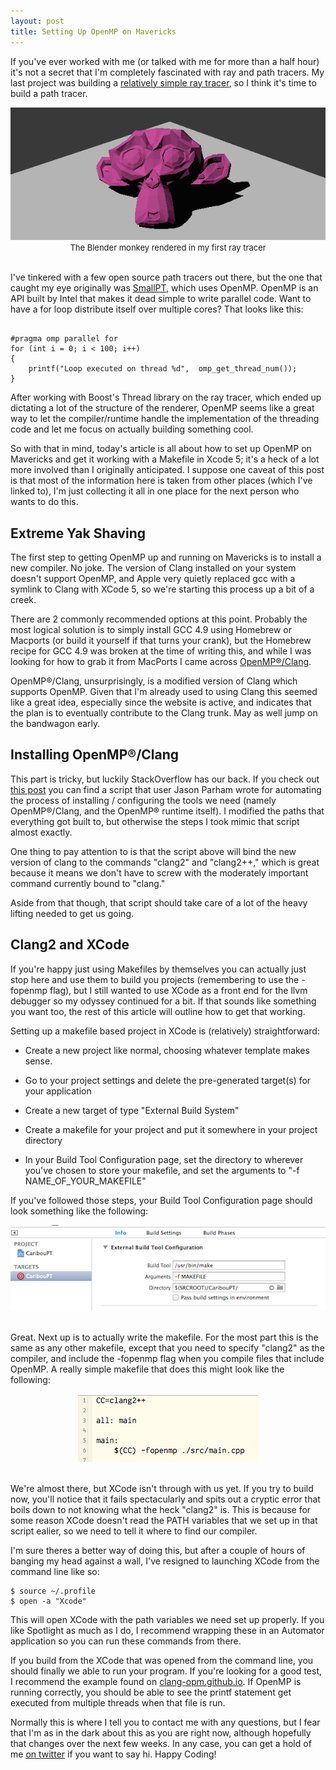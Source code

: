 ```yaml
---
layout: post
title: Setting Up OpenMP on Mavericks
---
```


If you've ever worked with me (or talked with me for more than a half hour) it's not a secret that I'm completely fascinated with ray and path tracers. My last project was building a [relatively simple ray tracer](https://github.com/khalladay/xRay), so I think it's time to build a path tracer.

<div align="center">
	 	
<img src="/images/post_images/2014-07-15/xray_output_monkey.png" />
<br>
<font size="2">The Blender monkey rendered in my first ray tracer</font>
<br>
<br>

</div>

I've tinkered with a few open source path tracers out there, but the one that caught my eye originally was [SmallPT](http://www.kevinbeason.com/smallpt/), which uses OpenMP. OpenMP is an API built by Intel that makes it dead simple to write parallel code. Want to have a for loop distribute itself over multiple cores? That looks like this: 

<pre><code>
#pragma omp parallel for
for (int i = 0; i &lt; 100; i++)
{
	printf("Loop executed on thread %d",  omp_get_thread_num());
}
</code></pre>

After working with Boost's Thread library on the ray tracer, which ended up dictating a lot of the structure of the renderer, OpenMP seems like a great way to let the compiler/runtime handle the implementation of the threading code and let me focus on actually building something cool. 

So with that in mind, today's article is all about how to set up OpenMP on Mavericks and get it working with a Makefile in Xcode 5; it's a heck of a lot more involved than I originally anticipated. I suppose one caveat of this post is that most of the information here is taken from other places (which I've linked to), I'm just collecting it all in one place for the next person who wants to do this.

<h2>Extreme Yak Shaving</h2>

The first step to getting OpenMP up and running on Mavericks is to install a new compiler. No joke. The version of Clang installed on your system doesn't support OpenMP, and Apple very quietly replaced gcc with a symlink to Clang with XCode 5, so we're starting this process up a bit of a creek. 

There are 2 commonly recommended options at this point. Probably the most logical solution is to simply install GCC 4.9 using Homebrew or Macports (or build it yourself if that turns your crank), but the Homebrew recipe for GCC 4.9 was broken at the time of writing this, and while I was looking for how to grab it from MacPorts I came across [OpenMP®/Clang](clang-opm.github.io).

OpenMP®/Clang, unsurprisingly, is a modified version of Clang which supports OpenMP. Given that I'm already used to using Clang this seemed like a great idea, especially since the website is active, and indicates that the plan is to eventually contribute to the Clang trunk. May as well jump on the bandwagon early. 

<h2>Installing OpenMP®/Clang</h2>

This part is tricky, but luckily StackOverflow has our back. If you check out [this post](http://stackoverflow.com/a/21789869) you can find a script that user Jason Parham wrote for automating the process of installing / configuring the tools we need (namely OpenMP®/Clang, and the OpenMP® runtime itself). I modified the paths that everything got built to, but otherwise the steps I took mimic that script almost exactly.

One thing to pay attention to is that the script above will bind the new version of clang to the commands "clang2" and "clang2++," which is great because it means we don't have to screw with the moderately important command currently bound to "clang."

Aside from that though, that script should take care of a lot of the heavy lifting needed to get us going. 

<h2>Clang2 and XCode</h2>

If you're happy just using Makefiles by themselves you can actually just stop here and use them to build you projects (remembering to use the -fopenmp flag), but I still wanted to use XCode as a front end for the llvm debugger so my odyssey continued for a bit. If that sounds like something you want too, the rest of this article will outline how to get that working.

Setting up a makefile based project in XCode is (relatively) straightforward: 

* Create a new project like normal, choosing whatever template makes sense.
* Go to your project settings and delete the pre-generated target(s) for your application

* Create a new target of type "External Build System"
* Create a makefile for your project and put it somewhere in your project directory
* In your Build Tool Configuration page, set the directory to wherever you've chosen to store your makefile, and set the arguments to "-f NAME_OF_YOUR_MAKEFILE"

If you've followed those steps, your Build Tool Configuration page should look something like the following: 

<div align="center">
	 	
<img src="/images/post_images/2014-07-15/build_tool_settings.png" />
<br>
</div>
<br>

Great. Next up is to actually write the makefile. For the most part this is the same as any other makefile, except that you need to specify "clang2" as the compiler, and include the -fopenmp flag when you compile files that include OpenMP. A really simple makefile that does this might look like the following: 

<div align="center">
	 	
<img src="/images/post_images/2014-07-15/makefile.png" />
<br>
</div>
<br>

We're almost there, but XCode isn't through with us yet. If you try to build now, you'll notice that it fails spectacularly and spits out a cryptic error that boils down to not knowing what the heck "clang2" is. This is because for some reason XCode doesn't read the PATH variables that we set up in that script ealier, so we need to tell it where to find our compiler. 

I'm sure theres a better way of doing this, but after a couple of hours of banging my head against a wall, I've resigned to launching XCode from the command line like so: 

<pre><code>$ source ~/.profile
$ open -a "Xcode"
</code></pre>

This will open XCode with the path variables we need set up properly. If you like Spotlight as much as I do, I recommend wrapping these in an Automator application so you can run these commands from there. 

If you build from the XCode that was opened from the command line, you should finally we able to run your program. If you're looking for a good test, I recommend the example found on [clang-opm.github.io](clang-opm.github.io). If OpenMP is running correctly, you should be able to see the printf statement get executed from multiple threads when that file is run. 

Normally this is where I tell you to contact me with any questions, but I fear that I'm as in the dark about this as you are right now, although hopefully that changes over the next few weeks. In any case, you can get a hold of me [on twitter](http://twitter.com/khalladay) if you want to say hi. Happy Coding!
